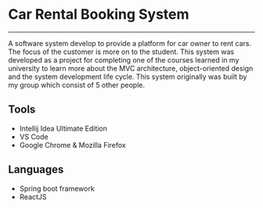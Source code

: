 # Car Rental Booking System
***
A software system develop to provide a platform for car owner to rent cars. 
The focus of the customer is more on to the student.
This system was developed as a project for completing one of the courses learned in my university
to learn more about the MVC architecture, object-oriented design and the system development life cycle.
This system originally was built by my group which consist of 5 other people.
## Tools
- Intellij Idea Ultimate Edition
- VS  Code
- Google Chrome & Mozilla Firefox

## Languages
- Spring boot framework
- ReactJS

